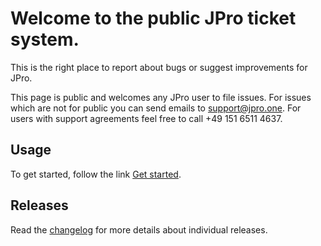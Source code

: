 # Welcome to the public JPro ticket system.

This is the right place to report about bugs or suggest improvements for JPro.

This page is public and welcomes any JPro user to file issues.  For issues which are not for public you can 
send emails to support@jpro.one.  For users with support agreements feel free to call +49 151 6511 4637.

## Usage

To get started, follow the link [Get started](https://www.jpro.one/?page=docs/current/1.1/Let%27s%20get%20started).

## Releases

Read the [changelog](https://www.jpro.one/?page=docs/current/3.1/CHANGELOG) for more details about individual releases.
